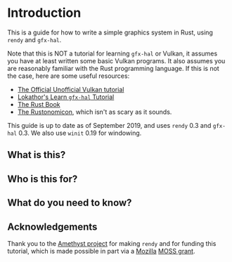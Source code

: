 # Introduction

This is a guide for how to write a simple graphics system in Rust, using `rendy` and `gfx-hal`.  

Note that this is NOT a tutorial for learning `gfx-hal` or Vulkan, it assumes you have at least written some basic Vulkan programs.  It also assumes you are reasonably familiar with the Rust programming language.  If this is not the case, here are some useful resources:

 * [The Official Unofficial Vulkan tutorial](https://vulkan-tutorial.com/)
 * [Lokathor's Learn `gfx-hal` Tutorial ](https://github.com/rust-tutorials/learn-gfx-hal)
 * [The Rust Book](https://doc.rust-lang.org/book/)
 * [The Rustonomicon](https://doc.rust-lang.org/nomicon/index.html), which isn't as scary as it sounds.

This guide is up to date as of September 2019, and uses `rendy` 0.3 and `gfx-hal` 0.3.  We also use `winit` 0.19 for windowing.

## What is this?

## Who is this for?

## What do you need to know?

## Acknowledgements

Thank you to the [Amethyst project](https://amethyst.rs/) for making `rendy` and for funding this tutorial, which is made possible in part via a [Mozilla](https://www.mozilla.org/) [MOSS grant](https://amethyst.rs/posts/moss-grant-announce).